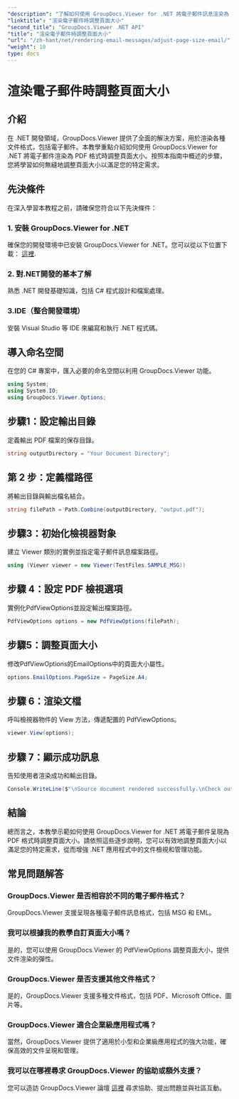 ```yaml
---
"description": "了解如何使用 GroupDocs.Viewer for .NET 將電子郵件訊息渲染為 PDF 時調整頁面大小。提高文檔查看效率。"
"linktitle": "渲染電子郵件時調整頁面大小"
"second_title": "GroupDocs.Viewer .NET API"
"title": "渲染電子郵件時調整頁面大小"
"url": "/zh-hant/net/rendering-email-messages/adjust-page-size-email/"
"weight": 10
type: docs
---
```

# 渲染電子郵件時調整頁面大小

## 介紹
在 .NET 開發領域，GroupDocs.Viewer 提供了全面的解決方案，用於渲染各種文件格式，包括電子郵件。本教學重點介紹如何使用 GroupDocs.Viewer for .NET 將電子郵件渲染為 PDF 格式時調整頁面大小。按照本指南中概述的步驟，您將學習如何無縫地調整頁面大小以滿足您的特定需求。
## 先決條件
在深入學習本教程之前，請確保您符合以下先決條件：
### 1. 安裝 GroupDocs.Viewer for .NET
確保您的開發環境中已安裝 GroupDocs.Viewer for .NET。您可以從以下位置下載： [這裡](https://releases。groupdocs.com/viewer/net/).
### 2. 對.NET開發的基本了解
熟悉 .NET 開發基礎知識，包括 C# 程式設計和檔案處理。
### 3.IDE（整合開發環境）
安裝 Visual Studio 等 IDE 來編寫和執行 .NET 程式碼。

## 導入命名空間
在您的 C# 專案中，匯入必要的命名空間以利用 GroupDocs.Viewer 功能。

```csharp
using System;
using System.IO;
using GroupDocs.Viewer.Options;
```

## 步驟1：設定輸出目錄
定義輸出 PDF 檔案的保存目錄。
```csharp
string outputDirectory = "Your Document Directory";
```
## 第 2 步：定義檔路徑
將輸出目錄與輸出檔名結合。
```csharp
string filePath = Path.Combine(outputDirectory, "output.pdf");
```
## 步驟3：初始化檢視器對象
建立 Viewer 類別的實例並指定電子郵件訊息檔案路徑。
```csharp
using (Viewer viewer = new Viewer(TestFiles.SAMPLE_MSG))
```
## 步驟 4：設定 PDF 檢視選項
實例化PdfViewOptions並設定輸出檔案路徑。
```csharp
PdfViewOptions options = new PdfViewOptions(filePath);
```
## 步驟5：調整頁面大小
修改PdfViewOptions的EmailOptions中的頁面大小屬性。
```csharp
options.EmailOptions.PageSize = PageSize.A4;
```
## 步驟 6：渲染文檔
呼叫檢視器物件的 View 方法，傳遞配置的 PdfViewOptions。
```csharp
viewer.View(options);
```
## 步驟 7：顯示成功訊息
告知使用者渲染成功和輸出目錄。
```csharp
Console.WriteLine($"\nSource document rendered successfully.\nCheck output in {outputDirectory}.");
```

## 結論
總而言之，本教學示範如何使用 GroupDocs.Viewer for .NET 將電子郵件呈現為 PDF 格式時調整頁面大小。請依照這些逐步說明，您可以有效地調整頁面大小以滿足您的特定需求，從而增強 .NET 應用程式中的文件檢視和管理功能。
## 常見問題解答
### GroupDocs.Viewer 是否相容於不同的電子郵件格式？
GroupDocs.Viewer 支援呈現各種電子郵件訊息格式，包括 MSG 和 EML。
### 我可以根據我的教學自訂頁面大小嗎？
是的，您可以使用 GroupDocs.Viewer 的 PdfViewOptions 調整頁面大小，提供文件渲染的彈性。
### GroupDocs.Viewer 是否支援其他文件格式？
是的，GroupDocs.Viewer 支援多種文件格式，包括 PDF、Microsoft Office、圖片等。
### GroupDocs.Viewer 適合企業級應用程式嗎？
當然，GroupDocs.Viewer 提供了適用於小型和企業級應用程式的強大功能，確保高效的文件呈現和管理。
### 我可以在哪裡尋求 GroupDocs.Viewer 的協助或額外支援？
您可以造訪 GroupDocs.Viewer 論壇 [這裡](https://forum.groupdocs.com/c/viewer/9) 尋求協助、提出問題並與社區互動。